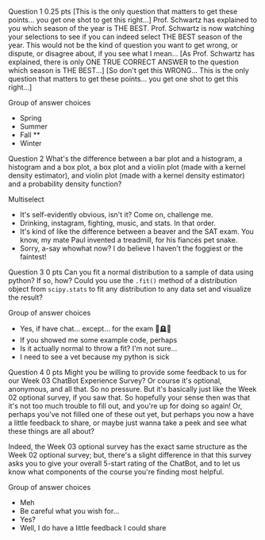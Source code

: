 Question 1 0.25 pts
[This is the only question that matters to get these points... you get one shot to get this right...]
Prof. Schwartz has explained to you which season of the year is THE BEST.
Prof. Schwartz is now watching your selections to see if you can indeed select THE BEST season of the year. 
This would not be the kind of question you want to get wrong, or dispute, or disagree about, if you see what I mean...
[As Prof. Schwartz has explained, there is only ONE TRUE CORRECT ANSWER to the question which season is THE BEST...]
[So don't get this WRONG... This is the only question that matters to get these points... you get one shot to get this right...]

Group of answer choices
- Spring
- Summer
- Fall **
- Winter
 
Question 2
What's the difference between a bar plot and a histogram, a histogram and a box plot, a box plot and a violin plot (made with a kernel density estimator), and violin plot (made with a kernel density estimator) and a probability density function?


Multiselect
- It's self-evidently obvious, isn't it? Come on, challenge me.
- Drinking, instagram, fighting, music, and stats. In that order.
- It's kind of like the difference between a beaver and the SAT exam. You know, my mate Paul invented a treadmill, for his fiancés pet snake.
- Sorry, a-say whowhat now? I do believe I haven't the foggiest or the faintest!
 
Question 3 0 pts
Can you fit a normal distribution to a sample of data using python? If so, how? Could you use the `.fit()` method of a distribution object from `scipy.stats`  to fit any distribution to any data set and visualize the result? 

Group of answer choices
- Yes, if have chat... except... for the exam 🤖🪦👻
- If you showed me some example code, perhaps
- Is it actually normal to throw a fit? I'm not sure...
- I need to see a vet because my python is sick
 
Question 4 0 pts
Might you be willing to provide some feedback to us for our Week 03 ChatBot Experience Survey?
Or course it's optional, anonymous, and all that. So no pressure. But it's basically just like the Week 02 optional survey, if you saw that. So hopefully your sense then was that it's not too much trouble to fill out, and you're up for doing so again! Or, perhaps you've not filled one of these out yet, but perhaps you now a have a little feedback to share, or maybe just wanna take a peek and see what these things are all about?

Indeed, the Week 03 optional survey has the exact same structure as the Week 02 optional survey; but, there's a slight difference in that this survey asks you to give your overall 5-start rating of the ChatBot, and to let us know what components of the course you're finding most helpful. 

Group of answer choices
- Meh
- Be careful what you wish for...
- Yes?
- Well, I do have a little feedback I could share
